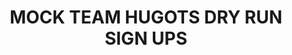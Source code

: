 ---
title: MOCK TEAM HUGOTS DRY RUN SIGN UPS
redirect_to: https://docs.google.com/spreadsheets/d/1q4_TAOI5exjKPlfiOLOipiyPUBgBm23U2NMaESh6rtQ/edit?usp=sharing
redirect_from: 
  - MockTeamHUGOTSDryRunSignUps
  - mockteamhugotsdryrunsignups
---